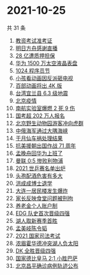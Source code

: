 # 2021-10-25

共 31 条

<!-- BEGIN -->
<!-- 最后更新时间 Mon Oct 25 2021 23:10:30 GMT+0800 (China Standard Time) -->

1. [教资考试准考证](https://www.zhihu.com/search?q=教资)
1. [明日方舟感谢直播](https://www.zhihu.com/search?q=明日方舟)
1. [28 亿遭质押担保](https://www.zhihu.com/search?q=28亿)
1. [华为 1500 万太空液晶表盘](https://www.zhihu.com/search?q=太空液晶表盘)
1. [1024 程序员节](https://www.zhihu.com/search?q=程序员节)
1. [小孩看动画因反派砸电视](https://www.zhihu.com/search?q=动画片)
1. [百部动画将出 4K 版](https://www.zhihu.com/search?q=中国动画)
1. [台湾宜兰县 6.3 级地震](https://www.zhihu.com/search?q=台湾地震)
1. [北京疫情](https://www.zhihu.com/search?q=北京疫情)
1. [南航实验室爆燃 2 死 9 伤](https://www.zhihu.com/search?q=南京航空航天大学爆燃)
1. [国考超 202 万人报名](https://www.zhihu.com/search?q=国考)
1. [北京野生动物园游客冲向虎群](https://www.zhihu.com/search?q=北京野生动物园)
1. [中俄海军通过大隅海峡](https://www.zhihu.com/search?q=大隅海峡)
1. [于月仙车祸处理结果](https://www.zhihu.com/search?q=于月仙)
1. [抗美援朝出国作战 71 周年](https://www.zhihu.com/search?q=抗美援朝)
1. [孟晚舟回华为上班了](https://www.zhihu.com/search?q=孟晚舟)
1. [曼联 0:5 惨败利物浦](https://www.zhihu.com/search?q=曼联)
1. [2021 世乒赛名单出炉](https://www.zhihu.com/search?q=世乒赛)
1. [头孢配酒危害有多大](https://www.zhihu.com/search?q=头孢配酒)
1. [洪成成博士退学](https://www.zhihu.com/search?q=洪成成)
1. [大连一居民楼发生爆炸](https://www.zhihu.com/search?q=大连爆炸)
1. [家长反映食堂问题被刑拘](https://www.zhihu.com/search?q=家长反映食堂问题被刑拘)
1. [养老金个人账户制](https://www.zhihu.com/search?q=养老金)
1. [EDG 队史首次晋级四强](https://www.zhihu.com/search?q=edg)
1. [湖人取新赛季首胜](https://www.zhihu.com/search?q=湖人)
1. [孟美岐陈令韬](https://www.zhihu.com/search?q=孟美岐)
1. [2021 国家司法考试](https://www.zhihu.com/search?q=2021法考)
1. [浓眉霍华德冲突湖人负太阳](https://www.zhihu.com/search?q=湖人)
1. [DK 全胜晋级四强](https://www.zhihu.com/search?q=DK)
1. [国家德比皇马 2:1 小胜巴萨](https://www.zhihu.com/search?q=皇马)
1. [北京昌平确诊病例轨迹公布](https://www.zhihu.com/search?q=北京确诊)

<!-- END -->
